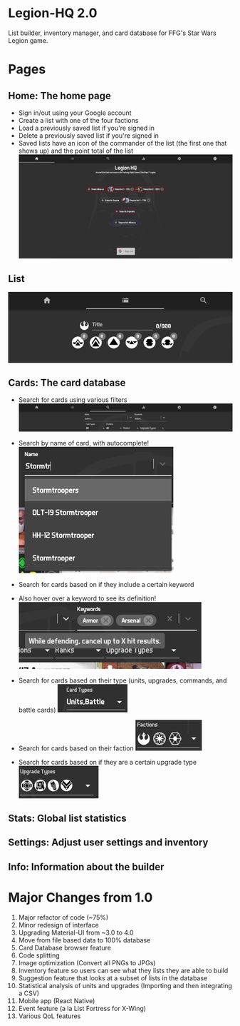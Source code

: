 # Legion-HQ 2.0
List builder, inventory manager, and card database for FFG's Star Wars Legion game.

# Pages

## Home: The home page
- Sign in/out using your Google account
- Create a list with one of the four factions
- Load a previously saved list if you're signed in
- Delete a previously saved list if you're signed in
- Saved lists have an icon of the commander of the list (the first one that shows up) and the point total of the list
![Screenshot](images/Home.png)

## List
![Screenshot](images/List.png)

## Cards: The card database
- Search for cards using various filters
![Screenshot](images/Cards.png)

- Search by name of card, with autocomplete!
![Screenshot](images/CardsName.png)

- Search for cards based on if they include a certain keyword
- Also hover over a keyword to see its definition!
![Screenshot](images/CardsKeywords.png)

- Search for cards based on their type (units, upgrades, commands, and battle cards)
![Screenshot](images/CardsCardTypes.png)

- Search for cards based on their faction
![Screenshot](images/CardsFactions.png)

- Search for cards based on if they are a certain upgrade type
![Screenshot](images/CardsUpgradeTypes.png)

## Stats: Global list statistics

## Settings: Adjust user settings and inventory

## Info: Information about the builder


# Major Changes from 1.0

1. Major refactor of code (~75%)
2. Minor redesign of interface
3. Upgrading Material-UI from ~3.0 to 4.0
4. Move from file based data to 100% database
5. Card Database browser feature
6. Code splitting
7. Image optimization (Convert all PNGs to JPGs)
8. Inventory feature so users can see what they lists they are able to build
9. Suggestion feature that looks at a subset of lists in the database
10. Statistical analysis of units and upgrades (Importing and then integrating a CSV)
11. Mobile app (React Native)
12. Event feature (a la List Fortress for X-Wing)
13. Various QoL features
